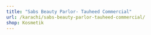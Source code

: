 ```yaml
---
title: "Sabs Beauty Parlor- Tauheed Commercial"
url: /karachi/sabs-beauty-parlor-tauheed-commercial/
shop: Kosmetik
---
```

